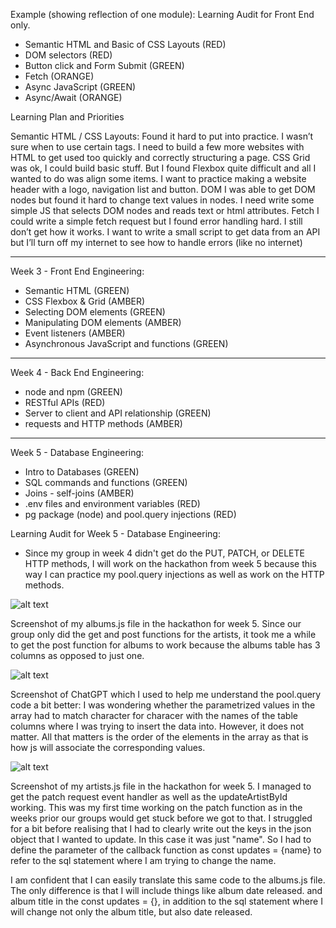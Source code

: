 Example (showing reflection of one module):
Learning Audit for Front End only.

- Semantic HTML and Basic of CSS Layouts (RED)
- DOM selectors (RED)
- Button click and Form Submit (GREEN)
- Fetch (ORANGE)
- Async JavaScript (GREEN)
- Async/Await (ORANGE)

Learning Plan and Priorities

Semantic HTML / CSS Layouts:
Found it hard to put into practice. I wasn’t sure when to use certain tags. I need to build a few more websites with HTML to get used too quickly and correctly structuring a page.
CSS Grid was ok, I could build basic stuff. But I found Flexbox quite difficult and all I wanted to do was align some items. I want to practice making a website header with a logo, navigation list and button.
DOM
I was able to get DOM nodes but found it hard to change text values in nodes. I need write some simple JS that selects DOM nodes and reads text or html attributes.
Fetch
I could write a simple fetch request but I found error handling hard. I still don’t get how it works. I want to write a small script to get data from an API but I’ll turn off my internet to see how to handle errors (like no internet)

------------------------------------------------------------------------

Week 3 - Front End Engineering:

- Semantic HTML (GREEN)
- CSS Flexbox & Grid (AMBER)
- Selecting DOM elements (GREEN)
- Manipulating DOM elements (AMBER)
- Event listeners (AMBER)
- Asynchronous JavaScript and functions (GREEN)

------------------------------------------------------------------------

Week 4 - Back End Engineering:

- node and npm (GREEN)
- RESTful APIs (RED)
- Server to client and API relationship (GREEN)
- requests and HTTP methods (AMBER)

------------------------------------------------------------------------

Week 5 - Database Engineering:

- Intro to Databases (GREEN)
- SQL commands and functions (GREEN)
- Joins - self-joins (AMBER)
- .env files and environment variables (RED)
- pg package (node) and pool.query injections (RED)

Learning Audit for Week 5 - Database Engineering:

- Since my group in week 4 didn't get do the PUT, PATCH, or DELETE HTTP methods,
I will work on the hackathon from week 5 because this way I can practice my pool.query injections as well
as work on the HTTP methods.


![alt text](<../screenshots/Screenshot 2024-08-04 102726.png>)

Screenshot of my albums.js file in the hackathon for week 5. Since our group only did the
get and post functions for the artists, it took me a while to get the post function for 
albums to work because the albums table has 3 columns as opposed to just one.


![alt text](<../screenshots/Screenshot 2024-08-04 102944.png>)

Screenshot of ChatGPT which I used to help me understand the pool.query code a bit better:
I was wondering whether the parametrized values in the array had to match character for characer
with the names of the table columns where I was trying to insert the data into.
However, it does not matter. All that matters is the order of the elements in the array
as that is how js will associate the corresponding values.

![alt text](<../screenshots/Screenshot 2024-08-05 083035.png>)

Screenshot of my artists.js file in the hackathon for week 5. I managed to get the patch
request event handler as well as the updateArtistById working. This was my first time 
working on the patch function as in the weeks prior our groups would get stuck before we got to that.
I struggled for a bit before realising that I had to clearly write out the keys in the json object that 
I wanted to update. In this case it was just "name". So I had to define the parameter of the callback function
as const updates = {name} to refer to the sql statement where I am trying to change the name.

I am confident that I can easily translate this same code to the albums.js file. The only difference is that
I will include things like album date released. and album title in the const updates = {}, in addition to the 
sql statement where I will change not only the album title, but also date released.